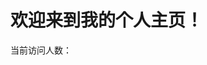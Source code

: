 <!DOCTYPE html>
<html lang="zh">
<head>
    <meta charset="UTF-8">
    <meta name="viewport" content="width=device-width, initial-scale=1.0">
    <title>Document</title>
    <script src="https://cdn.bootcdn.net/ajax/libs/jquery/3.6.0/jquery.min.js"></script>
    <script src="https://cdn.bootcdn.net/ajax/libs/echarts/5.2.2/echarts.min.js"></script>
    <link rel="stylesheet" href="https://cdn.bootcdn.net/ajax/libs/bootstrap/4.6.0/css/bootstrap.min.css">
    <script src="https://cdn.bootcdn.net/ajax/libs/bootstrap/4.6.0/js/bootstrap.min.js"></script>
    <script src="https://cdn.bootcdn.net/ajax/libs/font-awesome/5.15.4/js/all.min.js"></script>
    <link rel="stylesheet" href="https://cdn.bootcdn.net/ajax/libs/font-awesome/5.15.4/css/all.min.css">
    <script src="https://cdn.bootcdn.net/ajax/libs/busuanzi/1.0.1/busuanzi.min.js"></script>
</head>
<body>
    <!-- 在这里插入busuanzi代码 -->
    <div class="container">
        <div class="row">
            <div class="col-md-12">
                <h1 class="text-center">欢迎来到我的个人主页！</h1>
                <p class="text-center">当前访问人数：<span id="busuanzi_value_page_pv"></span></p>
            </div>
        </div>
    </div>
</body>
</html>
